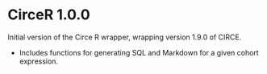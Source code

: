CirceR 1.0.0
============

Initial version of the Circe R wrapper, wrapping version 1.9.0 of CIRCE.
- Includes functions for generating SQL and Markdown for a given cohort expression.
